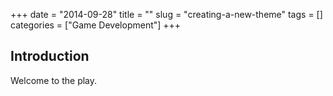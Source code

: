 +++ 
date = "2014-09-28"
title = ""
slug = "creating-a-new-theme" 
tags = []
categories = ["Game Development"]
+++

## Introduction

Welcome to the play.